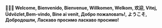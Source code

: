 #### 🙋🏽‍♀️ Welcome, Bienvenido, Bienvenue, Willkomen, Welkom, 欢迎, Vitej, Üdvözlet,Bem-vindo, Bine ai venit, Добро пожаловать!, ようこそ, Добродошли, Ласкаво просимо ласкаво просимо!
